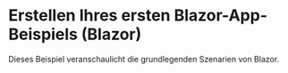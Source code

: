 # <a name="build-your-first-blazor-app-sample-blazor"></a>Erstellen Ihres ersten Blazor-App-Beispiels (Blazor)

Dieses Beispiel veranschaulicht die grundlegenden Szenarien von Blazor.
